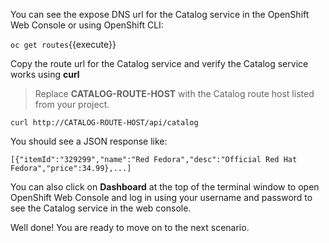 You can see the expose DNS url for the Catalog service in the OpenShift Web Console or using 
OpenShift CLI:

`oc get routes`{{execute}}

Copy the route url for the Catalog service and verify the Catalog service works using **curl**

> Replace **CATALOG-ROUTE-HOST** with the Catalog route host listed from your project.

`curl http://CATALOG-ROUTE-HOST/api/catalog`

You should see a JSON response like:
```
[{"itemId":"329299","name":"Red Fedora","desc":"Official Red Hat Fedora","price":34.99},...]
```

You can also click on **Dashboard** at the top of the terminal window to 
open OpenShift Web Console and log in using your username and password to 
see the Catalog service in the web console.

Well done! You are ready to move on to the next scenario.